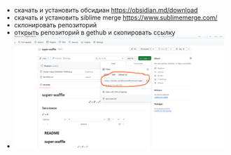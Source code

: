 - скачать и установить обсидиан https://obsidian.md/download
- скачать и установить siblime merge https://www.sublimemerge.com/
- склонировать репозиторий 
- открыть репозиторий в gethub и скопировать ссылку
- ![](img/Pasted%20image%2020240328121958.png)